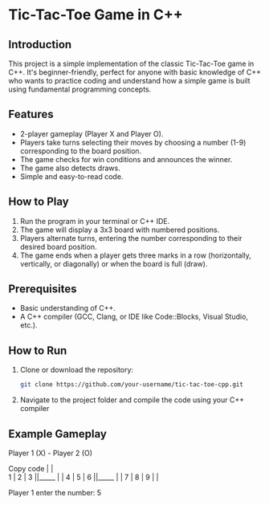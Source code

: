 # Tic-Tac-Toe Game in C++

## Introduction
This project is a simple implementation of the classic Tic-Tac-Toe game in C++. It's beginner-friendly, perfect for anyone with basic knowledge of C++ who wants to practice coding and understand how a simple game is built using fundamental programming concepts.

## Features
- 2-player gameplay (Player X and Player O).
- Players take turns selecting their moves by choosing a number (1-9) corresponding to the board position.
- The game checks for win conditions and announces the winner.
- The game also detects draws.
- Simple and easy-to-read code.

## How to Play
1. Run the program in your terminal or C++ IDE.
2. The game will display a 3x3 board with numbered positions.
3. Players alternate turns, entering the number corresponding to their desired board position.
4. The game ends when a player gets three marks in a row (horizontally, vertically, or diagonally) or when the board is full (draw).

## Prerequisites
- Basic understanding of C++.
- A C++ compiler (GCC, Clang, or IDE like Code::Blocks, Visual Studio, etc.).

## How to Run
1. Clone or download the repository:
   ```bash
   git clone https://github.com/your-username/tic-tac-toe-cpp.git
2. Navigate to the project folder and compile the code using your C++ compiler

## Example Gameplay
Player 1 (X) - Player 2 (O)

Copy code
|     |     
1 | 2 | 3 ||_____ | |
4 | 5 | 6 ||_____ | |
7 | 8 | 9 | |

Player 1 enter the number: 5
